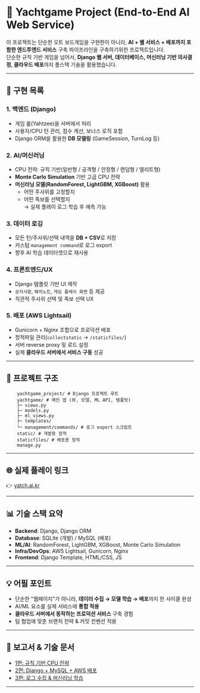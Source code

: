 # 🎲 Yachtgame Project (End-to-End AI Web Service)

이 프로젝트는 단순한 오트 보드게임을 구현한이 아니라, **AI + 웹 서비스 + 배포까지 포함한 엔드투엔드 서비스** 구축 파이프라인을 구축하기위한 프로젝트입니다.  
단순한 규칙 기반 게임을 넘어서, **Django 웹 서버, 데이터베이스, 머신러닝 기반 의사결정, 클라우드 배포**까지 풀스택 기술을 활용했습니다.  

---

## 🚀 구현 목록

### 1. 백엔드 (Django)
- 게임 룰(Yahtzee)을 서버에서 처리
- 사용자/CPU 턴 관리, 점수 계산, 보너스 로직 포함
- Django ORM을 활용한 **DB 모델링** (GameSession, TurnLog 등)

### 2. AI/머신러닝
- CPU 전략: 규칙 기반(일반형 / 공격형 / 안정형 / 랜덤형 / 엘리트형)
- **Monte Carlo Simulation** 기반 고급 CPU 전략
- **머신러닝 모델(RandomForest, LightGBM, XGBoost)** 활용  
  - 어떤 주사위를 고정할지  
  - 어떤 족보를 선택할지  
  → 실제 플레이 로그 학습 후 예측 가능

### 3. 데이터 로깅
- 모든 턴/주사위/선택 내역을 **DB + CSV**로 저장
- 커스텀 `management command`로 로그 export
- 향후 AI 학습 데이터셋으로 재사용

### 4. 프론트엔드/UX
- Django 템플릿 기반 UI 제작
- `공지사항`, `패치노트`, `게임 플레이 화면` 등 제공
- 직관적 주사위 선택 및 족보 선택 UX

### 5. 배포 (AWS Lightsail)
- Gunicorn + Nginx 조합으로 프로덕션 배포
- 정적파일 관리(`collectstatic` → `/staticfiles/`)
- 서버 reverse proxy 및 로드 설정
- 실제 **클라우드 서버에서 서비스 구동** 성공

---

## 📂 프로젝트 구조
```
    yachtgame_project/ # Django 프로젝트 루트
    yachtgame/ # 메인 앱 (뷰, 모델, ML API, 템플릿)
    ├─ views.py
    ├─ models.py
    ├─ ml_views.py
    ├─ templates/
    └─ management/commands/ # 로그 export 스크립트
    static/ # 개발용 정적
    staticfiles/ # 배포용 정적
    manage.py
```
---

## 🌐 실제 플레이 링크
👉 [yatch.ai.kr](http://yacht.ai.kr/)

---

## 📊 기술 스택 요약
- **Backend**: Django, Django ORM  
- **Database**: SQLite (개발) / MySQL (배포)  
- **ML/AI**: RandomForest, LightGBM, XGBoost, Monte Carlo Simulation  
- **Infra/DevOps**: AWS Lightsail, Gunicorn, Nginx  
- **Frontend**: Django Template, HTML/CSS, JS  

---

## 💡 어필 포인트
- 단순한 "웹페이지"가 아니라, **데이터 수집 → 모델 학습 → 배포**까지 한 사이클 완성  
- AI/ML 요소를 실제 서비스에 **통합 적용**  
- **클라우드 서버에서 동작하는 프로덕션 서비스** 구축 경험  
- 팀 협업에 맞춘 브랜치 전략 & 커밋 컨벤션 적용  

---

## 📜 보고서 & 기술 문서
- [1편: 규칙 기반 CPU 전략](https://blog.naver.com/dingo0880/223925538295)  
- [2편: Django + MySQL + AWS 배포](https://blog.naver.com/dingo0880/223977305129)  
- [3편: 로그 수집 & 머신러닝 학습](https://blog.naver.com/dingo0880/223997922387)  

---
